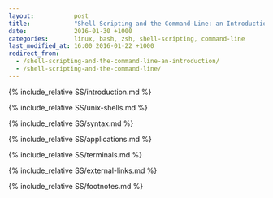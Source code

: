 ```yaml
---
layout:           post
title:            "Shell Scripting and the Command-Line: an Introduction"
date:             2016-01-30 +1000
categories:       linux, bash, zsh, shell-scripting, command-line
last_modified_at: 16:00 2016-01-22 +1000
redirect_from:
  - /shell-scripting-and-the-command-line-an-introduction/
  - /shell-scripting-and-the-command-line/
---
```


{% include_relative SS/introduction.md %}

{% include_relative SS/unix-shells.md %}

{% include_relative SS/syntax.md %}

{% include_relative SS/applications.md %}

{% include_relative SS/terminals.md %}

{% include_relative SS/external-links.md %}

{% include_relative SS/footnotes.md %}
